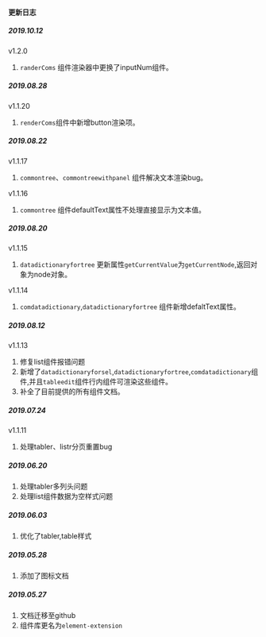 <!--
 * @Description: 未描述
 * @Author: danielmlc
 * @Date: 2019-08-22 11:35:09
 * @LastEditTime: 2019-10-12 11:02:55
 -->
#### 更新日志


##### 2019.10.12

v1.2.0
1. `randerComs` 组件渲染器中更换了inputNum组件。

##### 2019.08.28

v1.1.20
1. `renderComs`组件中新增button渲染项。


##### 2019.08.22
v1.1.17
1. `commontree`、`commontreewithpanel` 组件解决文本渲染bug。


v1.1.16
1. `commontree` 组件defaultText属性不处理直接显示为文本值。



##### 2019.08.20

v1.1.15
1. `datadictionaryfortree` 更新属性`getCurrentValue`为`getCurrentNode`,返回对象为node对象。

v1.1.14
1. `comdatadictionary`,`datadictionaryfortree` 组件新增defaltText属性。

##### 2019.08.12
v1.1.13
1. 修复list组件报错问题
2. 新增了`datadictionaryforsel`,`datadictionaryfortree`,`comdatadictionary`组件,并且`tableedit`组件行内组件可渲染这些组件。
3. 补全了目前提供的所有组件文档。

##### 2019.07.24
v1.1.11
1. 处理tabler、listr分页重置bug

##### 2019.06.20

1. 处理tabler多列头问题
2. 处理list组件数据为空样式问题

##### 2019.06.03

1. 优化了tabler,table样式

##### 2019.05.28

1. 添加了图标文档


##### 2019.05.27

1. 文档迁移至github
2. 组件库更名为`element-extension`




